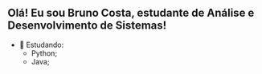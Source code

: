 ## Olá! Eu sou Bruno Costa, estudante de Análise e Desenvolvimento de Sistemas!

- 🌱 Estudando:
     -  Python;
     -  Java;

